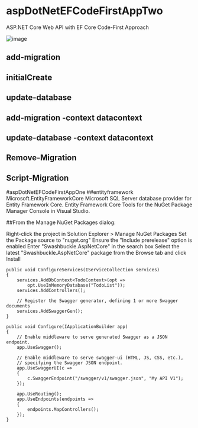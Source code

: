# aspDotNetEFCodeFirstAppTwo
ASP.NET Core Web API with EF Core Code-First Approach

![image](https://user-images.githubusercontent.com/12700182/132959704-f01379de-06b6-4eeb-bbb1-aba1986e0cb4.png)



## add-migration

## initialCreate

## update-database

## add-migration -context datacontext

## update-database -context datacontext

## Remove-Migration

## Script-Migration


#aspDotNetEFCodeFirstAppOne
##entityframework
    Microsoft.EntityFrameworkCore
    Microsoft SQL Server database provider for Entity Framework Core.
    Entity Framework Core Tools for the NuGet Package Manager Console in Visual Studio.

##From the Manage NuGet Packages dialog:

Right-click the project in Solution Explorer > Manage NuGet Packages
Set the Package source to "nuget.org"
Ensure the "Include prerelease" option is enabled
Enter "Swashbuckle.AspNetCore" in the search box
Select the latest "Swashbuckle.AspNetCore" package from the Browse tab and click Install

```
public void ConfigureServices(IServiceCollection services)
{
    services.AddDbContext<TodoContext>(opt =>
        opt.UseInMemoryDatabase("TodoList"));
    services.AddControllers();

    // Register the Swagger generator, defining 1 or more Swagger documents
    services.AddSwaggerGen();
}
```
```
public void Configure(IApplicationBuilder app)
{
    // Enable middleware to serve generated Swagger as a JSON endpoint.
    app.UseSwagger();

    // Enable middleware to serve swagger-ui (HTML, JS, CSS, etc.),
    // specifying the Swagger JSON endpoint.
    app.UseSwaggerUI(c =>
    {
        c.SwaggerEndpoint("/swagger/v1/swagger.json", "My API V1");
    });

    app.UseRouting();
    app.UseEndpoints(endpoints =>
    {
        endpoints.MapControllers();
    });
}
```
